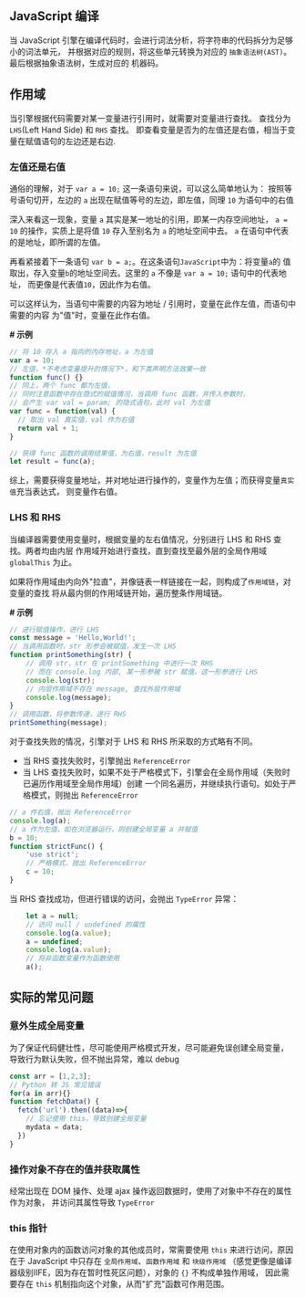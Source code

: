 ## JavaScript 编译

当 JavaScript 引擎在编译代码时，会进行词法分析，将字符串的代码拆分为足够小的词法单元，
并根据对应的规则，将这些单元转换为对应的 `抽象语法树(AST)`。最后根据抽象语法树，生成对应的
机器码。

## 作用域

当引擎根据代码需要对某一变量进行引用时，就需要对变量进行查找。
查找分为 `LHS`(Left Hand Side) 和 `RHS` 查找。
即查看变量是否为的左值还是右值，相当于变量在赋值语句的左边还是右边.

### 左值还是右值

通俗的理解，对于 `var a = 10;` 这一条语句来说，可以这么简单地认为：
按照等号语句切开，左边的 `a` 出现在赋值等号的左边，即左值，同理 `10` 为语句中的右值

深入来看这一现象，变量 `a` 其实是某一地址的引用，即某一内存空间地址，
`a = 10` 的操作，实质上是将值 `10` 存入至别名为 `a` 的地址空间中去。
`a` 在语句中代表的是地址，即所谓的左值。

再看紧接着下一条语句 `var b = a;`。在这条语句`JavaScript`中为：将变量`a`的
值取出，存入变量`b`的地址空间去。这里的 `a` 不像是 `var a = 10;` 语句中的代表地址，
而更像是代表值`10`，因此作为右值。

可以这样认为，当语句中需要的内容为地址 / 引用时，变量在此作左值，而语句中需要的内容
为"值"时，变量在此作右值。

**# 示例**

```javascript
// 将 10 存入 a 指向的内存地址，a 为左值
var a = 10;
// 左值，*不考虑变量提升的情况下*，和下类声明方法效果一致
function func() {}
// 同上，两个 func 都为左值，
// 同时注意函数中存在隐式的赋值情况，当调用 func 函数，并传入参数时，
// 会产生 var val = param; 的隐式语句，此时 val 为左值
var func = function(val) {
  // 取出 val 真实值，val 作为右值
  return val + 1;
}

// 获得 func 函数的调用结果值，为右值，result 为左值
let result = func(a);
```

综上，需要获得变量地址，并对地址进行操作的，变量作为左值；而获得变量`真实值`充当表达式，
则变量作右值。

### LHS 和 RHS

当编译器需要使用变量时，根据变量的左右值情况，分别进行 LHS 和 RHS 查找。两者均由内层
作用域开始进行查找，直到查找至最外层的全局作用域 `globalThis` 为止。

如果将作用域由内向外"拉直"，并像链表一样链接在一起，则构成了`作用域链`，对变量的查找
将从最内侧的作用域链开始，遍历整条作用域链。

**# 示例**

```javascript
// 进行赋值操作，进行 LHS
const message = 'Hello,World!';
// 当调用函数时，str 形参会被赋值，发生一次 LHS
function printSomething(str) {
    // 调用 str，str 在 printSomething 中进行一次 RHS
    // 而在 console.log 内部, 某一形参被 str 赋值，这一形参进行 LHS
    console.log(str);
    // 内层作用域不存在 message, 查找外层作用域
    console.log(message);
}
// 调用函数，将参数传递，进行 RHS
printSomething(message);
```

对于查找失败的情况，引擎对于 LHS 和 RHS 所采取的方式略有不同。

- 当 RHS 查找失败时，引擎抛出 `ReferenceError`
- 当 LHS 查找失败时，如果不处于严格模式下，引擎会在全局作用域（失败时已遍历作用域至全局作用域）创建
一个同名遍历，并继续执行语句。如处于严格模式，则抛出 `ReferenceError`

```javascript
// a 作右值，抛出 ReferenceError
console.log(a);
// a 作为左值，如在浏览器运行，则创建全局变量 a 并赋值
b = 10;
function strictFunc() {
    'use strict';
    // 严格模式，抛出 ReferenceError
    c = 10;
}
```

当 RHS 查找成功，但进行错误的访问，会抛出 `TypeError` 异常：

```javascript
    let a = null;
    // 访问 null / undefined 的属性
    console.log(a.value);
    a = undefined;
    console.log(a.value);
    // 将非函数变量作为函数使用
    a();
```


## 实际的常见问题

### 意外生成全局变量

为了保证代码健壮性，尽可能使用严格模式开发，尽可能避免误创建全局变量，
导致行为默认失败，但不抛出异常，难以 debug

```javascript
const arr = [1,2,3];
// Python 转 JS 常见错误
for(a in arr){}
function fetchData() {
  fetch('url').then((data)=>{
    // 忘记使用 this，导致创建全局变量
    mydata = data;
  })
}
```

### 操作对象不存在的值并获取属性

经常出现在 DOM 操作、处理 ajax 操作返回数据时，使用了对象中不存在的属性作为对象，
并访问其属性导致 `TypeError`

### this 指针

在使用对象内的函数访问对象的其他成员时，常需要使用 `this` 来进行访问，原因在于
JavaScript 中只存在 `全局作用域`、`函数作用域` 和 `块级作用域`
（感觉更像是编译器级别IIFE，因为存在暂时性死区问题），对象的 `{}` 不构成单独作用域，
因此需要存在 `this` 机制指向这个对象，从而"扩充"函数可作用范围。
